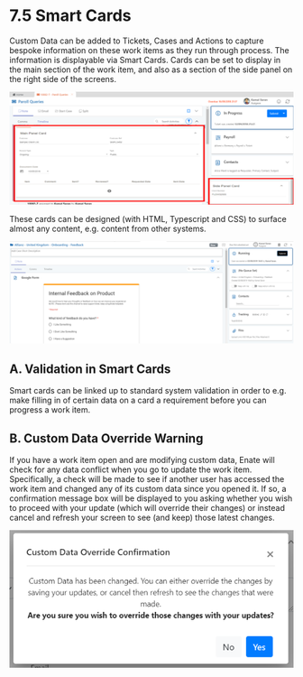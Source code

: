 # 7.5 Smart Cards

Custom Data can be added to Tickets, Cases and Actions to capture bespoke information on these work items as they run through process. The information is displayable via Smart Cards. Cards can be set to display in the main section of the work item, and also as a section of the side panel on the right side of the screens.

![](../.gitbook/assets/125.png)

These cards can be designed \(with HTML, Typescript and CSS\) to surface almost any content, e.g. content from other systems.

![](../.gitbook/assets/126.png)

## A. Validation in Smart Cards

Smart cards can be linked up to standard system validation in order to e.g. make filling in of certain data on a card a requirement before you can progress a work item.

## B. Custom Data Override Warning

If you have a work item open and are modifying custom data, Enate will check for any data conflict when you go to update the work item. Specifically, a check will be made to see if another user has accessed the work item and changed any of its custom data since you opened it. If so, a confirmation message box will be displayed to you asking whether you wish to proceed with your update \(which will override their changes\) or instead cancel and refresh your screen to see \(and keep\) those latest changes.

![](../.gitbook/assets/127.png)

## 

